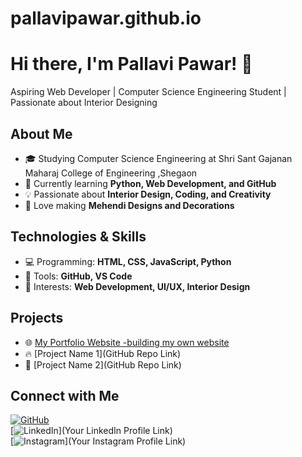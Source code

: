 # pallavipawar.github.io
# Hi there, I'm Pallavi Pawar! 👋  
Aspiring Web Developer | Computer Science Engineering Student | Passionate about Interior Designing 
## About Me
- 🎓 Studying Computer Science Engineering at Shri Sant Gajanan Maharaj College of Engineering ,Shegaon 
- 🌱 Currently learning **Python, Web Development, and GitHub**  
- 💡 Passionate about **Interior Design, Coding, and Creativity**  
- 🎨 Love making **Mehendi Designs and Decorations**
## Technologies & Skills  
- 💻 Programming: **HTML, CSS, JavaScript, Python**  
- 🔧 Tools: **GitHub, VS Code**  
- 🎨 Interests: **Web Development, UI/UX, Interior Design**
## Projects  
- 🌐 [My Portfolio Website -building my own website](https://pallavipawar.github.io)  
- 🔥 [Project Name 1](GitHub Repo Link)  
- 🚀 [Project Name 2](GitHub Repo Link)
## Connect with Me  
[![GitHub](https://img.shields.io/badge/GitHub-000?style=for-the-badge&logo=github)](https://github.com/Pallavii-191)  
[![LinkedIn](https://img.shields.io/badge/LinkedIn-0077B5?style=for-the-badge&logo=linkedin)](Your LinkedIn Profile Link)  
[![Instagram](https://img.shields.io/badge/Instagram-E4405F?style=for-the-badge&logo=instagram)](Your Instagram Profile Link)